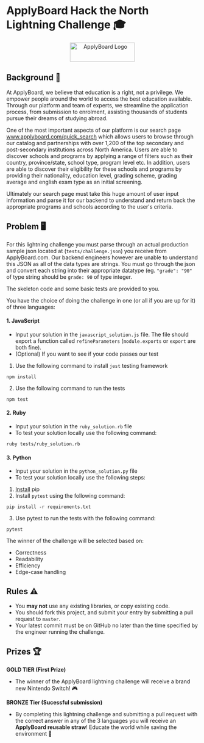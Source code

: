 # ApplyBoard Hack the North Lightning Challenge  🎓

<p align="center">
  <a href="https://evilmartians.com/?utm_source=size-limit">
    <img src="https://didmdw8v48h5q.cloudfront.net/ca/wp-content/uploads/2018/07/New-2018-AB.png"
         alt="ApplyBoard Logo" width="170" height="50">
  </a>
</p>

## Background 📖

[applyboard-img]:                       https://didmdw8v48h5q.cloudfront.net/ca/wp-content/uploads/2018/07/New-2018-AB.png
At ApplyBoard, we believe that education is a right, not a privilege. We empower people around the world to access the best education available. Through our platform and team of experts, we streamline the application process, from submission to enrolment, assisting thousands of students pursue their dreams of studying abroad.

One of the most important aspects of our platform is our search page www.applyboard.com/quick_search which allows users to browse through our catalog and partnerships with over 1,200 of the top secondary and post-secondary institutions across North America. Users are able to discover schools and programs by applying a range of filters such as their country, province/state, school type, program level etc. In addition, users are able to discover their eligibility for these schools and programs by providing their nationality, education level, grading scheme, grading average and english exam type as an initial screening.

Ultimately our search page must take this huge amount of user input information and parse it for our backend to understand and return back the appropriate programs and schools according to the user's criteria.

## Problem 🖥

For this lightning challenge you must parse through an actual production sample json located at (`tests/challenge.json`) you receive from ApplyBoard.com. Our backend engineers however are unable to understand this JSON as all of the data types are strings. You must go through the json and convert each string into their appropriate datatype (eg. `"grade": "90"` of type string should be `grade: 90` of type integer.

The skeleton code and some basic tests are provided to you.

You have the choice of doing the challenge in one (or all if you are up for it) of three languages:
#### 1. JavaScript
* Input your solution in the `javascript_solution.js` file. The file should export a function called `refineParameters` (`module.exports` or `export` are both fine).
* (Optional) If you want to see if your code passes our test
1. Use the following command to install `jest` testing framework
```
npm install
```
2. Use the following command to run the tests
```
npm test
```
#### 2. Ruby
* Input your solution in the `ruby_solution.rb` file
* To test your solution locally use the following command:
```
ruby tests/ruby_solution.rb
```
#### 3. Python
* Input your solution in the `python_solution.py` file
* To test your solution locally use the following steps:
1. [Install](https://pip.pypa.io/en/stable/installing/) pip
2. Install `pytest` using the following command:
```
pip install -r requirements.txt
```
3. Use pytest to run the tests with the following command:
```
pytest
```

The winner of the challenge will be selected based on:

* Correctness
* Readability
* Efficiency
* Edge-case handling

## Rules ⚠
* You **may not** use any existing libraries, or copy existing code.
* You should fork this project, and submit your entry by submitting a pull request to `master`.
* Your latest commit must be on GitHub no later than the time specified by the engineer running the challenge.

## Prizes 🏆
**GOLD TIER (First Prize)**
* The winner of the ApplyBoard lightning challenge will receive a brand new Nintendo Switch! 🎮

**BRONZE Tier (Sucessful submission)**
* By completing this lightning challenge and submitting a pull request with the correct answer in any of the 3 languages you will receive an **ApplyBoard reusable straw**! Educate the world while saving the environment 🌲
